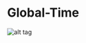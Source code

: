 # Global-Time

![alt tag](https://raw.githubusercontent.com/stephenramthun/Global-Time/master/path/to/global-time.gif)
